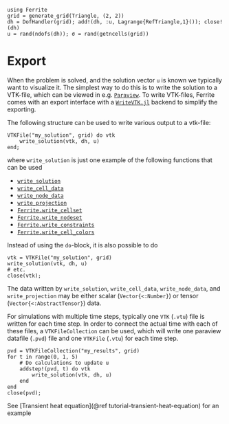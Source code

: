 ```@setup export
using Ferrite
grid = generate_grid(Triangle, (2, 2))
dh = DofHandler(grid); add!(dh, :u, Lagrange{RefTriangle,1}()); close!(dh)
u = rand(ndofs(dh)); σ = rand(getncells(grid))
```

# Export

When the problem is solved, and the solution vector `u` is known we typically
want to visualize it. The simplest way to do this is to write the solution to a
VTK-file, which can be viewed in e.g. [`Paraview`](https://www.paraview.org/).
To write VTK-files, Ferrite comes with an export interface with a
[`WriteVTK.jl`](https://github.com/jipolanco/WriteVTK.jl) backend to simplify
the exporting.

The following structure can be used to write various output to a vtk-file:
```@example export
VTKFile("my_solution", grid) do vtk
    write_solution(vtk, dh, u)
end;
```
where `write_solution` is just one example of the following functions that can be used

* [`write_solution`](@ref)
* [`write_cell_data`](@ref)
* [`write_node_data`](@ref)
* [`write_projection`](@ref)
* [`Ferrite.write_cellset`](@ref)
* [`Ferrite.write_nodeset`](@ref)
* [`Ferrite.write_constraints`](@ref)
* [`Ferrite.write_cell_colors`](@ref)

Instead of using the `do`-block, it is also possible to do
```@example export
vtk = VTKFile("my_solution", grid)
write_solution(vtk, dh, u)
# etc.
close(vtk);
```

The data written by `write_solution`, `write_cell_data`, `write_node_data`, and `write_projection` may be either scalar (`Vector{<:Number}`) or tensor (`Vector{<:AbstractTensor}`) data.

For simulations with multiple time steps, typically one `VTK` (`.vtu`) file is written
for each time step. In order to connect the actual time with each of these files,
a `VTKFileCollection` can be used, which will write one paraview datafile (`.pvd`)
file and one `VTKFile` (`.vtu`) for each time step.

```@example export
pvd = VTKFileCollection("my_results", grid)
for t in range(0, 1, 5)
    # Do calculations to update u
    addstep!(pvd, t) do vtk
        write_solution(vtk, dh, u)
    end
end
close(pvd);
```
See [Transient heat equation](@ref tutorial-transient-heat-equation) for an example
